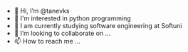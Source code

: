 - 👋 Hi, I’m @tanevks
- 👀 I'm interested in python programming
- 🌱 I am currently studying software engineering at Softuni
- 💞️ I’m looking to collaborate on ...
- 📫 How to reach me ...

<!---
tanevks/tanevks is a ✨ special ✨ repository because its `README.md` (this file) appears on your GitHub profile.
You can click the Preview link to take a look at your changes.
--->
